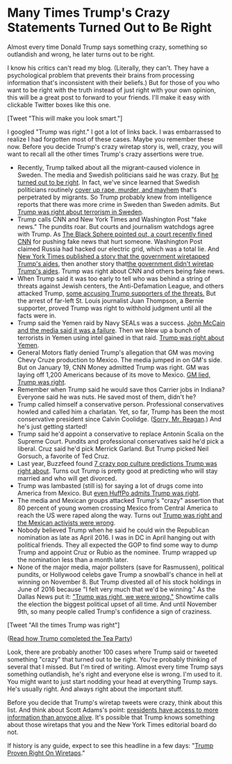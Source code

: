 # Many Times Trump's Crazy Statements Turned Out to Be Right

Almost every time Donald Trump says something crazy, something so outlandish and wrong, he later turns out to be right.

I know his critics can't read my blog. (Literally, they can't. They have a psychological problem that prevents their brains from processing information that's inconsistent with their beliefs.) But for those of you who want to be right with the truth instead of just right with your own opinion, this will be a great post to forward to your friends. I'll make it easy with clickable Twitter boxes like this one.

[Tweet "This will make you look smart."]

I googled "Trump was right." I got a lot of links back. I was embarrassed to realize I had forgotten most of these cases. Maybe you remember these now. Before you decide Trump's crazy wiretap story is, well, crazy, you will want to recall all the other times Trump's crazy assertions were true.

* Recently, Trump talked about all the migrant-caused violence in Sweden. The media and Swedish politicians said he was crazy. But [he turned out to be right](http://www.foxnews.com/politics/2017/02/23/sweden-democrats-trump-was-right.html). In fact, we've since learned that Swedish politicians routinely [cover up rape, murder, and mayhem](http://www.thegatewaypundit.com/2017/03/sweden-muslim-classmates-gang-rape-14-year-old-girl-remain-school-rapists-victims/) that's perpetrated by migrants. So Trump probably knew from intelligence reports that there was more crime in Sweden than Sweden admits. But [Trump was right about terrorism in Sweden](http://legalinsurrection.com/2017/02/two-important-testimonies-that-trump-was-right-about-sweden/).
* Trump calls CNN and New York Times and Washington Post "fake news." The pundits roar. But courts and journalism watchdogs agree with Trump. As [The Black Sphere pointed out, a court recently fined CNN](http://theblacksphere.net/2017/02/cnn-forced-to-pay-lawsuit-over-fake-news/) for pushing fake news that hurt someone. Washington Post claimed Russia had hacked our electric grid, which was a total lie. And [New York Times published a story that the government wiretapped Trump's aides](https://hennessysview.com/2017/03/06/donald-trumps-crazy-ivan/), then another story that[the government didn't wiretap Trump's aides](https://hennessysview.com/2017/03/07/how-newspapers-lie/). Trump was right about CNN and others being fake news.
* When Trump said it was too early to tell who was behind a string of threats against Jewish centers, the Anti-Defamation League, and others attacked Trump, [some accusing Trump supporters of the threats.](http://dailycaller.com/2017/03/03/analysis-jewish-bomb-threat-arrest-shows-trump-was-right-not-to-jump-to-conclusions/) But the arrest of far-left St. Louis journalist Juan Thompson, a Bernie supporter, proved Trump was right to withhold judgment until all the facts were in.
* Trump said the Yemen raid by Navy SEALs was a success. [John McCain and the media said it was a failure](https://hennessysview.com/2017/03/05/john-mccains-most-evil-sin/). Then we blew up a bunch of terrorists in Yemen using intel gained in that raid. [Trump was right about Yemen](http://therightscoop.com/cnn-just-confirmed-trump-was-right-about-yemen/).
* General Motors flatly denied Trump's allegation that GM was moving Chevy Cruze production to Mexico. The media jumped in on GM's side. But on January 19, CNN Money admitted Trump was right. GM was laying off 1,200 Americans because of its move to Mexico. [GM lied, Trump was right](http://money.cnn.com/2017/01/19/news/economy/donald-trump-chevy-cruze-mexico/).
* Remember when Trump said he would save thos Carrier jobs in Indiana? Everyone said he was nuts. He saved most of them, didn't he?
* Trump called himself a conservative person. Professional conservatives howled and called him a charlatan. Yet, so far, Trump has been the most conservative president since Calvin Coolidge. ([Sorry, Mr. Reagan](http://www.investors.com/politics/editorials/trump-is-off-to-a-stunningly-conservative-start/).) And he's just getting started!
* Trump said he'd appoint a conservative to replace Antonin Scalia on the Supreme Court. Pundits and professional conservatives said he'd pick a liberal. Cruz said he'd pick Merrick Garland. But Trump picked Neil Gorsuch, a favorite of Ted Cruz.
* Last year, Buzzfeed found [7 crazy pop culture predictions Trump was right about](https://www.buzzfeed.com/sarahburton/trump-was-right-handed?utm_term=.duq9dvzmd#.kqLGLDVgL). Turns out Trump is pretty good at predicting who will stay married and who will get divorced.
* Trump was lambasted (still is) for saying a lot of drugs come into America from Mexico. But [even HuffPo admits Trump was right](http://www.huffingtonpost.com/daniel-williams2/trump-was-right-on-mexica_b_13143932.html).
* The media and Mexican groups attacked Trump's "crazy" assertion that 80 percent of young women crossing Mexico from Central America to reach the US were raped along the way. Turns out [Trump was right and the Mexican activists were wrong](http://www.aim.org/aim-column/trump-was-right/).
* Nobody believed Trump when he said he could win the Republican nomination as late as April 2016\. I was in DC in April hanging out with political friends. They all expected the GOP to find some way to dump Trump and appoint Cruz or Rubio as the nominee. Trump wrapped up the nomination less than a month later.
* None of the major media, major pollsters (save for Rasmussen), political pundits, or Hollywood celebs gave Trump a snowball's chance in hell at winning on November 8\. But Trump divested all of his stock holdings in June of 2016 because "I felt very much that we'd be winning." As the Dallas News put it: ["Trump was right, we were wrong."](http://www.dallasnews.com/opinion/commentary/2016/11/09/trump-right-wrong-need-understand) Showtime calls the election the biggest political upset of all time. And until November 9th, so many people called Trump's confidence a sign of craziness.

[Tweet "All the times Trump was right"]

([Read how Trump completed the Tea Party](https://hennessysview.com/2016/11/11/how-donald-trump-completed-the-tea-party/))

Look, there are probably another 100 cases where Trump said or tweeted something "crazy" that turned out to be right. You're probably thinking of several that I missed. But I'm tired of writing. Almost every time Trump says something outlandish, he's right and everyone else is wrong. I'm used to it. You might want to just start nodding your head at everything Trump says. He's usually right. And always right about the important stuff.

Before you decide that Trump's wiretap tweets were crazy, think about this list. And think about Scott Adams's point: [presidents have access to more information than anyone alive](http://blog.dilbert.com/post/158110404781/wiretapping-word-thinking). It's possible that Trump knows something about those wiretaps that you and the New York Times editorial board do not.

If history is any guide, expect to see this headline in a few days: "[Trump Proven Right On Wiretaps](https://hennessysview.com/2017/03/06/donald-trumps-crazy-ivan/)."